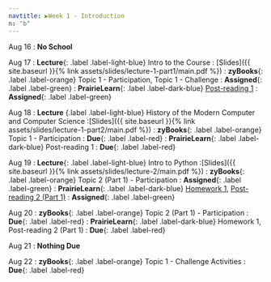 ```yaml
---
navtitle: ▶Week 1 - Introduction
n: "b"
---
```


Aug 16
: **No School**

Aug 17
: **Lecture**{: .label .label-light-blue} Intro to the Course
	: [Slides]({{ site.baseurl }}{% link assets/slides/lecture-1-part1/main.pdf %})
: **zyBooks**{: .label .label-orange} Topic 1 - Participation, Topic 1 - Challenge
    : **Assigned**{: .label .label-green}
: **PrairieLearn**{: .label .label-dark-blue} [Post-reading 1](#)
    : **Assigned**{: .label .label-green}


Aug 18
: **Lecture** {.label .label-light-blue} History of the Modern Computer and Computer Science
	:[Slides]({{ site.baseurl }}{% link assets/slides/lecture-1-part2/main.pdf %})
: **zyBooks**{: .label .label-orange} Topic 1 - Participation
    : **Due**{: .label .label-red}
: **PrairieLearn**{: .label .label-dark-blue} Post-reading 1
    : **Due**{: .label .label-red}


Aug 19
: **Lecture**{: .label .label-light-blue} Intro to Python
	:[Slides]({{ site.baseurl }}{% link assets/slides/lecture-2/main.pdf %})
: **zyBooks**{: .label .label-orange} Topic 2 (Part 1) - Participation
    : **Assigned**{: .label .label-green}
: **PrairieLearn**{: .label .label-dark-blue} [Homework 1](https://www.prairielearn.org/pl/course_instance/128740/assessment/2312029), [Post-reading 2 (Part 1)](#)
    : **Assigned**{: .label .label-green}

Aug 20
: **zyBooks**{: .label .label-orange} Topic 2 (Part 1) - Participation
    : **Due**{: .label .label-red}
: **PrairieLearn**{: .label .label-dark-blue} Homework 1, Post-reading 2 (Part 1)
    : **Due**{: .label .label-red}

Aug 21
: **Nothing Due**

Aug 22
: **zyBooks**{: .label .label-orange} Topic 1 - Challenge Activities
    : **Due**{: .label .label-red}